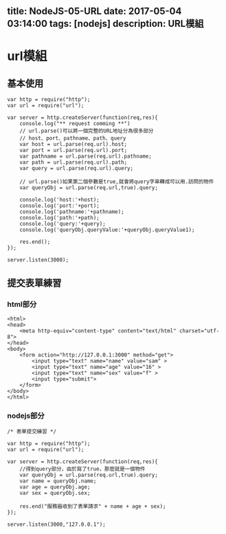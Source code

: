 title: NodeJS-05-URL
date: 2017-05-04 03:14:00
tags: [nodejs]
description: URL模組
---
# url模組

## 基本使用
    var http = require("http");
    var url = require("url");

    var server = http.createServer(function(req,res){
        console.log("** request comming **")
        // url.parse()可以將一個完整的URL地址分為很多部分
        // host、port、pathname、path、query
        var host = url.parse(req.url).host;
        var port = url.parse(req.url).port;
        var pathname = url.parse(req.url).pathname;
        var path = url.parse(req.url).path;
        var query = url.parse(req.url).query;
        
        // url.parse()如果第二個參數是true,就會將query字串轉成可以用.訪問的物件
        var queryObj = url.parse(req.url,true).query;

        console.log('host:'+host);
        console.log('port:'+port);
        console.log('pathname:'+pathname);
        console.log('path:'+path);
        console.log('query:'+query);
        console.log('queryObj.queryValue:'+queryObj.queryValue1);

        res.end();
    });

    server.listen(3000);

## 提交表單練習

### html部分
    <html>
    <head>
        <meta http-equiv="content-type" content="text/html" charset="utf-8">
    </head>
    <body>
        <form action="http://127.0.0.1:3000" method="get">
            <input type="text" name="name" value="sam" >
            <input type="text" name="age" value="16" >
            <input type="text" name="sex" value="f" >
            <input type="submit">
        </form>
    </body>
    </html>

### nodejs部分
    /* 表單提交練習 */

    var http = require("http");
    var url = require("url");

    var server = http.createServer(function(req,res){
        //得到query部分，由於寫了true，那麼就是一個物件
        var queryObj = url.parse(req.url,true).query;
        var name = queryObj.name;
        var age = queryObj.age;
        var sex = queryObj.sex;
        
        res.end("服務器收到了表單請求" + name + age + sex);
    });

    server.listen(3000,"127.0.0.1");



